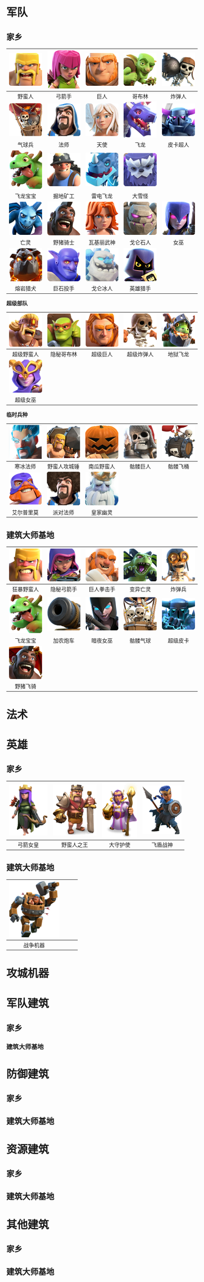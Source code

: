 # 军队

## 家乡

|[![野蛮人](/wiki/res/Troops/HomeVillage/Barbarian/icon.png "野蛮人")](/wiki/Troops/HomeVillage/Barbarian.md)|[![弓箭手](/wiki/res/Troops/HomeVillage/Archer/icon.png "弓箭手")](/wiki/Troops/HomeVillage/Archer.md)|[![巨人](/wiki/res/Troops/HomeVillage/Giant/icon.png "巨人")](/wiki/Troops/HomeVillage/Giant.md)|[![哥布林](/wiki/res/Troops/HomeVillage/Goblin/icon.png "哥布林")](/wiki/Troops/HomeVillage/Goblin.md)|[![炸弹人](/wiki/res/Troops/HomeVillage/WallBreaker/icon.png "炸弹人")](/wiki/Troops/HomeVillage/WallBreaker.md)|
|:-:|:-:|:-:|:-:|:-:|
|野蛮人|弓箭手|巨人|哥布林|炸弹人|
[![气球兵](/wiki/res/Troops/HomeVillage/Balloon/icon.png "气球兵")](/wiki/Troops/HomeVillage/Balloon.md)|[![法师](/wiki/res/Troops/HomeVillage/Wizard/icon.png "法师")](/wiki/Troops/HomeVillage/Wizard.md)|[![天使](/wiki/res/Troops/HomeVillage/Healer/icon.png "天使")](/wiki/Troops/HomeVillage/Healer.md)|[![飞龙](/wiki/res/Troops/HomeVillage/Dragon/icon.png "飞龙")](/wiki/Troops/HomeVillage/Dragon.md)|[![皮卡超人](/wiki/res/Troops/HomeVillage/PEKKA/icon.png "皮卡超人")](/wiki/Troops/HomeVillage/PEKKA.md)|
|气球兵|法师|天使|飞龙|皮卡超人|
[![飞龙宝宝](/wiki/res/Troops/HomeVillage/BabyDragon/icon.png "飞龙宝宝")](/wiki/Troops/HomeVillage/BabyDragon.md)|[![掘地矿工](/wiki/res/Troops/HomeVillage/Miner/icon.png "掘地矿工")](/wiki/Troops/HomeVillage/Miner.md)|[![雷电飞龙](/wiki/res/Troops/HomeVillage/ElectroDragon/icon.png "雷电飞龙")](/wiki/Troops/HomeVillage/ElectroDragon.md)|[![大雪怪](/wiki/res/Troops/HomeVillage/Yeti/icon.png "大雪怪")](/wiki/Troops/HomeVillage/Yeti.md)|
飞龙宝宝|掘地矿工|雷电飞龙|大雪怪|
|[![亡灵](/wiki/res/Troops/HomeVillage/Gargoyle/icon.png "亡灵")](/wiki/Troops/HomeVillage/Gargoyle.md)|[![野猪骑士](/wiki/res/Troops/HomeVillage/BoarRider/icon.png "野猪骑士")](/wiki/Troops/HomeVillage/BoarRider.md)|[![瓦基丽武神](/wiki/res/Troops/HomeVillage/Valkyrie/icon.png "瓦基丽武神")](/wiki/Troops/HomeVillage/Valkyrie.md)|[![戈仑石人](/wiki/res/Troops/HomeVillage/Golem/icon.png "戈仑石人")](/wiki/Troops/HomeVillage/Golem.md)|[![女巫](/wiki/res/Troops/HomeVillage/Witch/icon.png "女巫")](/wiki/Troops/HomeVillage/Witch.md)|
|亡灵|野猪骑士|瓦基丽武神|戈仑石人|女巫|
|[![熔岩猎犬](/wiki/res/Troops/HomeVillage/LavaHound/icon.png "熔岩猎犬")](/wiki/Troops/HomeVillage/LavaHound.md)|[![巨石投手](/wiki/res/Troops/HomeVillage/Bowler/icon.png "巨石投手")](/wiki/Troops/HomeVillage/Bowler.md)|[![戈仑冰人](/wiki/res/Troops/HomeVillage/IceGolem/icon.png "戈仑冰人")](/wiki/Troops/HomeVillage/IceGolem.md)|[![英雄猎手](/wiki/res/Troops/HomeVillage/Headhunter/icon.png "英雄猎手")](/wiki/Troops/HomeVillage/Headhunter.md)|
|熔岩猎犬|巨石投手|戈仑冰人|英雄猎手|


**超级部队**

|[![超级野蛮人](/wiki/res/Troops/HomeVillage/SuperBarbarian/icon.png "超级野蛮人")](/wiki/Troops/HomeVillage/SuperBarbarian.md)|[![隐秘哥布林](/wiki/res/Troops/HomeVillage/SneakyGoblin/icon.png "隐秘哥布林")](/wiki/Troops/HomeVillage/SneakyGoblin.md)|[![超级巨人](/wiki/res/Troops/HomeVillage/SuperGiant/icon.png "超级巨人")](/wiki/Troops/HomeVillage/SuperGiant.md)|[![超级炸弹人](/wiki/res/Troops/HomeVillage/SuperWallBreaker/icon.png "超级炸弹人")](/wiki/Troops/HomeVillage/SuperWallBreaker.md)|[![地狱飞龙](/wiki/res/Troops/HomeVillage/InfernoDragon/icon.png "地狱飞龙")](/wiki/Troops/HomeVillage/InfernoDragon.md)|
|:-:|:-:|:-:|:-:|:-:|
|超级野蛮人|隐秘哥布林|超级巨人|超级炸弹人|地狱飞龙|
|[![超级女巫](/wiki/res/Troops/HomeVillage/SuperWitch/icon.png "超级女巫")](/wiki/Troops/HomeVillage/SuperWitch.md)|
|超级女巫|


**临时兵种**

|[![寒冰法师](/wiki/res/Troops/HomeVillage/IceWizard/icon.png "寒冰法师")](/wiki/Troops/HomeVillage/IceWizard.md)|[![野蛮人攻城锤](/wiki/res/Troops/HomeVillage/BattleRam/icon.png "野蛮人攻城锤")](/wiki/Troops/HomeVillage/BattleRam.md)|[![南瓜野蛮人](/wiki/res/Troops/HomeVillage/PumpkinBarbarian/icon.png "南瓜野蛮人")](/wiki/Troops/HomeVillage/PumpkinBarbarian.md)|[![骷髅巨人](/wiki/res/Troops/HomeVillage/GiantSkeleton/icon.png "骷髅巨人")](/wiki/Troops/HomeVillage/GiantSkeleton.md)|[![骷髅飞桶](/wiki/res/Troops/HomeVillage/SkeletonBarrel/icon.png "骷髅飞桶")](/wiki/Troops/HomeVillage/SkeletonBarrel.md)|
|:-:|:-:|:-:|:-:|:-:|
|寒冰法师|野蛮人攻城锤|南瓜野蛮人|骷髅巨人|骷髅飞桶|
|[![艾尔普里莫](/wiki/res/Troops/HomeVillage/ElPrimo/icon.png "艾尔普里莫")](/wiki/Troops/HomeVillage/ElPrimo.md)|[![派对法师](/wiki/res/Troops/HomeVillage/PartyWizard/icon.png "派对法师")](/wiki/Troops/HomeVillage/PartyWizard.md)|[![皇家幽灵](/wiki/res/Troops/HomeVillage/RoyalGhost/icon.png "皇家幽灵")](/wiki/Troops/HomeVillage/RoyalGhost.md)|
|艾尔普里莫|派对法师|皇家幽灵|


## 建筑大师基地

|[![狂暴野蛮人](/wiki/res/Troops/BuilderBase/RagedBarbarian/icon.png "狂暴野蛮人")](/wiki/Troops/BuilderBase/RagedBarbarian.md)|[![隐秘弓箭手](/wiki/res/Troops/BuilderBase/SneakyArcher/icon.png "隐秘弓箭手")](/wiki/Troops/BuilderBase/SneakyArcher.md)|[![巨人拳击手](/wiki/res/Troops/BuilderBase/BoxerGiant/icon.png "巨人拳击手")](/wiki/Troops/BuilderBase/BoxerGiant.md)|[![变异亡灵](/wiki/res/Troops/BuilderBase/BetaMinion/icon.png "变异亡灵")](/wiki/Troops/BuilderBase/BetaMinion.md)|[![炸弹兵](/wiki/res/Troops/BuilderBase/Bomber/icon.png "炸弹兵")](/wiki/Troops/BuilderBase/Bomber.md)|
|:-:|:-:|:-:|:-:|:-:|
|狂暴野蛮人|隐秘弓箭手|巨人拳击手|变异亡灵|炸弹兵|
|[![飞龙宝宝](/wiki/res/Troops/BuilderBase/BabyDragon/icon.png "飞龙宝宝")](/wiki/Troops/BuilderBase/BabyDragon.md)|[![加农炮车](/wiki/res/Troops/BuilderBase/CannonCart/icon.png "加农炮车")](/wiki/Troops/BuilderBase/CannonCart.md)|    [![暗夜女巫](/wiki/res/Troops/BuilderBase/NightWitch/icon.png "暗夜女巫")](/wiki/Troops/BuilderBase/NightWitch.md)|    [![骷髅气球](/wiki/res/Troops/BuilderBase/DropShip/icon.png "骷髅气球")](/wiki/Troops/BuilderBase/DropShip.md)|    [![超级皮卡](/wiki/res/Troops/BuilderBase/SuperPEKKA/icon.png "超级皮卡")](/wiki/Troops/BuilderBase/SuperPEKKA.md)|   
|飞龙宝宝|加农炮车|暗夜女巫|骷髅气球|超级皮卡|
[![野猪飞骑](/wiki/res/Troops/BuilderBase/HogGlider/icon.png "野猪飞骑")](/wiki/Troops/BuilderBase/HogGlider.md)|
|野猪飞骑|

# 法术


# 英雄

## 家乡

|[![弓箭女皇](/wiki/Heroes/ArcherQueen/icon.png "弓箭女皇")](/wiki/Heroes/ArcherQueen.md)|    [![野蛮人之王](/wiki/Heroes/BarbarianKing/icon.png "野蛮人之王")](/wiki/Heroes/BarbarianKing.md)| [![大守护使](/wiki/Heroes/GrandWarden/icon.png "大守护使")](/wiki/Heroes/GrandWarden.md)|   [![飞盾战神](/wiki/Heroes/RoyalChampion/icon.png "飞盾战神")](/wiki/Heroes/RoyalChampion.md)
|:-:|:-:|:-:|:-:|
|弓箭女皇|野蛮人之王|大守护使|飞盾战神|

## 建筑大师基地
|[![战争机器](/wiki/Heroes/BattleMachine/icon.png "战争机器")](/wiki/Heroes/BattleMachine.md)| | | |
|:-:|:-:|:-:|:-:|
|战争机器|



# 攻城机器


# 军队建筑

## 家乡

### 建筑大师基地


# 防御建筑

## 家乡

## 建筑大师基地


# 资源建筑

## 家乡

## 建筑大师基地


# 其他建筑

## 家乡

## 建筑大师基地